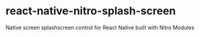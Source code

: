 # react-native-nitro-splash-screen
Native screen splashscreen control for React Native built with Nitro Modules
